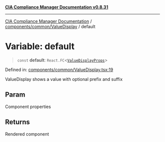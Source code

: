 [**CIA Compliance Manager Documentation v0.8.31**](../../../../README.md)

***

[CIA Compliance Manager Documentation](../../../../modules.md) / [components/common/ValueDisplay](../README.md) / default

# Variable: default

> `const` **default**: `React.FC`\<[`ValueDisplayProps`](../interfaces/ValueDisplayProps.md)\>

Defined in: [components/common/ValueDisplay.tsx:19](https://github.com/Hack23/cia-compliance-manager/blob/85c025371255f412469ec0119911b7cb143a6212/src/components/common/ValueDisplay.tsx#L19)

ValueDisplay shows a value with optional prefix and suffix

## Param

Component properties

## Returns

Rendered component
